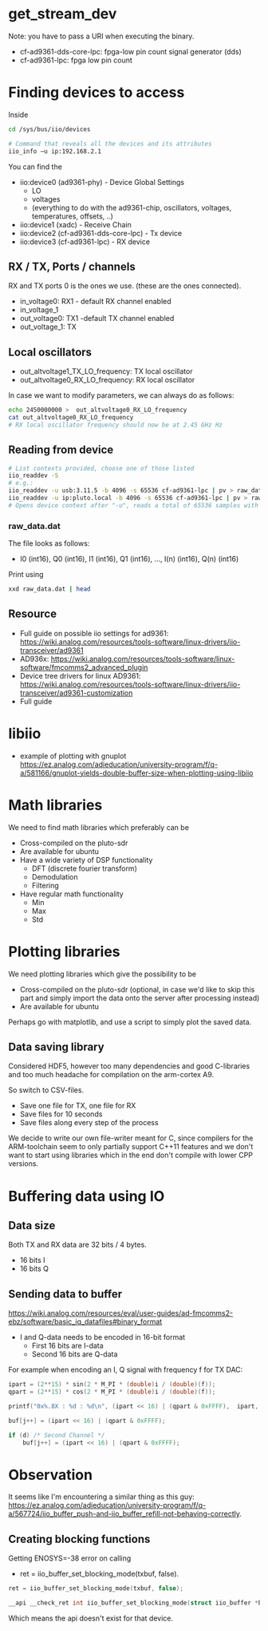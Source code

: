 # get_stream_dev
Note: you have to pass a URI when executing the binary.

- cf-ad9361-dds-core-lpc: fpga-low pin count signal generator (dds)
- cf-ad9361-lpc: fpga low pin count

# Finding devices to access
Inside
```bash
cd /sys/bus/iio/devices

# Command that reveals all the devices and its attributes
iio_info –u ip:192.168.2.1
```
You can find the 
- iio:device0 (ad9361-phy) - Device Global Settings
    - LO 
    - voltages
    - (everything to do with the ad9361-chip, oscillators, voltages, temperatures, offsets, ..)
- iio:device1 (xadc) - Receive Chain
- iio:device2 (cf-ad9361-dds-core-lpc) - Tx device
- iio:device3 (cf-ad9361-lpc) - RX device

## RX / TX, Ports / channels
RX and TX ports 0 is the ones we use. (these are the ones connected).
- in_voltage0: RX1 - default RX channel enabled
- in_voltage_1
- out_voltage0: TX1 -default TX channel enabled
- out_voltage_1: TX

## Local oscillators
- out_altvoltage1_TX_LO_frequency: TX local oscillator
- out_altvoltage0_RX_LO_frequency: RX local oscillator

In case we want to modify parameters, we can always do as follows:
```bash
echo 2450000000 >  out_altvoltage0_RX_LO_frequency
cat out_altvoltage0_RX_LO_frequency
# RX local oscillator frequency should now be at 2.45 GHz Hz
```

## Reading from device
```bash
# List contexts provided, choose one of those listed
iio_readdev -S
# e.g.:
iio_readdev -u usb:3.11.5 -b 4096 -s 65536 cf-ad9361-lpc | pv > raw_data.dat
iio_readdev -u ip:pluto.local -b 4096 -s 65536 cf-ad9361-lpc | pv > raw_data.dat
# Opens device context after "-u", reads a total of 65536 samples with buffer sizes of 4096.
```

### raw_data.dat
The file looks as follows:
- I0 (int16), Q0 (int16), I1 (int16), Q1 (int16), ..., I(n) (int16), Q(n) (int16)

Print using
```bash
xxd raw_data.dat | head
```


## Resource
-  Full guide on possible iio settings for ad9361: https://wiki.analog.com/resources/tools-software/linux-drivers/iio-transceiver/ad9361
- AD936x: https://wiki.analog.com/resources/tools-software/linux-software/fmcomms2_advanced_plugin
- Device tree drivers for linux AD9361: https://wiki.analog.com/resources/tools-software/linux-drivers/iio-transceiver/ad9361-customization
- Full guide

# libiio
- example of plotting with gnuplot https://ez.analog.com/adieducation/university-program/f/q-a/581166/gnuplot-yields-double-buffer-size-when-plotting-using-libiio

# Math libraries
We need to find math libraries which preferably can be
- Cross-compiled on the pluto-sdr
- Are available for ubuntu
- Have a wide variety of DSP functionality
    - DFT (discrete fourier transform)
    - Demodulation
    - Filtering
- Have regular math functionality
    - Min
    - Max
    - Std

# Plotting libraries
We need plotting libraries which give the possibility to be
- Cross-compiled on the pluto-sdr (optional, in case we'd like to skip this part and simply import the data onto the server after processing instead)
- Are available for ubuntu

Perhaps go with matplotlib, and use a script to simply plot the saved data.

## Data saving library
Considered HDF5, however too many dependencies and good C-libraries and too much headache for compilation on the arm-cortex A9.

So switch to CSV-files.
- Save one file for TX, one file for RX
- Save files for 10 seconds
- Save files along every step of the process

We decide to write our own file-writer meant for C, since compilers for the ARM-toolchain seem to only partially support C++11 features and we don't want to start using libraries which in the end don't compile with lower CPP versions.

# Buffering data using IO
## Data size
Both TX and RX data are 32 bits / 4 bytes.
- 16 bits I
- 16 bits Q


## Sending data to buffer
https://wiki.analog.com/resources/eval/user-guides/ad-fmcomms2-ebz/software/basic_iq_datafiles#binary_format

- I and Q-data needs to be encoded in 16-bit format
    - First 16 bits are I-data
    - Second 16 bits are Q-data

For example when encoding an I, Q signal with frequency f for TX DAC:
```C
ipart = (2**15) * sin(2 * M_PI * (double)i / (double)(f));
qpart = (2**15) * cos(2 * M_PI * (double)i / (double)(f));

printf("0x%.8X : %d : %d\n", (ipart << 16) | (qpart & 0xFFFF),  ipart, qpart);

buf[j++] = (ipart << 16) | (qpart & 0xFFFF);

if (d) /* Second Channel */
    buf[j++] = (ipart << 16) | (qpart & 0xFFFF);
```

# Observation
It seems like I'm encountering a similar thing as this guy: https://ez.analog.com/adieducation/university-program/f/q-a/567724/iio_buffer_push-and-iio_buffer_refill-not-behaving-correctly.

## Creating blocking functions
Getting ENOSYS=-38 error on calling 
- ret = iio_buffer_set_blocking_mode(txbuf, false).


```C
ret = iio_buffer_set_blocking_mode(txbuf, false);

__api __check_ret int iio_buffer_set_blocking_mode(struct iio_buffer *buf, bool blocking);
```
Which means the api doesn't exist for that device.